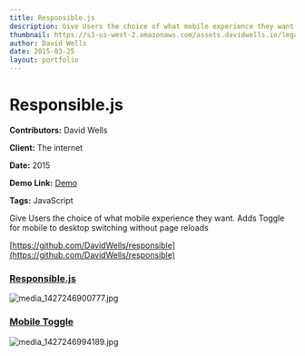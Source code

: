 ```yaml
---
title: Responsible.js
description: Give Users the choice of what mobile experience they want
thumbnail: https://s3-us-west-2.amazonaws.com/assets.davidwells.io/legacy/2015/03/1427247477_media_1427246900777.jpg
author: David Wells
date: 2015-03-25
layout: portfolio
---
```


# Responsible.js

**Contributors:** David Wells

**Client:** The internet

**Date:** 2015

**Demo Link:** [Demo](https://s3-us-west-2.amazonaws.com/assets.davidwells.io/demos/responsible/index.html)

**Tags:** JavaScript

Give Users the choice of what mobile experience they want. Adds Toggle for mobile to desktop switching without page reloads

[https://github.com/DavidWells/responsible](https://github.com/DavidWells/responsible)

### [Responsible.js](id:anchor_1)

![](https://s3-us-west-2.amazonaws.com/assets.davidwells.io/work/responsible-media_1427246900777.jpg "media_1427246900777.jpg")

### [Mobile Toggle](id:anchor_2)

![](https://s3-us-west-2.amazonaws.com/assets.davidwells.io/work/responsible-media_1427246994189.jpg "media_1427246994189.jpg")
